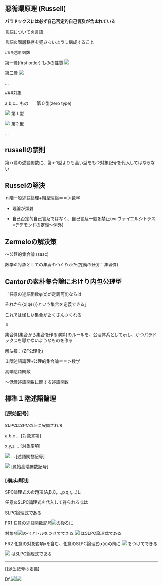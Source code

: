 ## 悪循環原理 (Russell)

**パラドックスには必ず自己否定的自己言及が含まれている**


言語についての言語

言語の階層秩序を犯さないように構成すること


###述語関数

第一階(first order)  ものの性質 <img src="https://latex.codecogs.com/gif.latex?%5Cdpi%7B120%7D%20%5Cvarphi%5E1%28x%29">

第二階  <img src="https://latex.codecogs.com/gif.latex?%5Cdpi%7B120%7D%20%5Cvarphi%5E2%28x%29">

...

###対象

a,b,c...  もの　　第０型(zero type)

<img src="https://latex.codecogs.com/gif.latex?%5Cdpi%7B120%7D%20a%5E1%3D%5C%7Bx%7C%5Cvarphi%5E1%28x%29%5C%7D">  第１型

<img src="https://latex.codecogs.com/gif.latex?%5Cdpi%7B120%7D%20a%5E2%3D%5C%7Bx%7C%5Cvarphi%5E2%28x%29%5C%7D">  第２型

...


## russellの禁則

第ｎ階の述語関数に、第n-1型よりも高い型をもつ対象記号を代入してはならない


## Russelの解決

ｎ階一般述語論理+階型理論＝＝＞数学

* 理論が煩雑

* 自己否定的自己言及ではなく、自己言及一般を禁止(ex.ヴァイエルシトラス=デデモンドの定理〜例外)

## Zermeloの解決策

〜公理的集合論  (sasc)

数学の対象としての集合のつくりかた(定義の仕方：集合算)


## Cantorの素朴集合論におけり内包公理型


「任意の述語関数φ(x)が定義可能ならば

それから{x|φ(x)}という集合を定義できる」

これでは怪しい集合がたくさんつくれる

⇩

集合算(集合から集合を作る演算)のルールを、公理体系として示し、かつパラドックスを導かないようなものを作る

解決策：(ZF公理化)

１階述語論理+公理的集合論＝＝＞数学


高階述語関数

〜低階述語関数に関する述語関数

## 標準１階述語論理

### [原始記号]

SLPCはSPCの上に展開される

a,b,c ... [対象定項]

x,y,z ... [対象変項]

<img src="https://latex.codecogs.com/gif.latex?%5Cdpi%7B120%7D%20%5Cphi%2C%5Cpsi%2C%5Czeta"> ... [述語関数記号]

<img src="https://latex.codecogs.com/gif.latex?%5Cdpi%7B120%7D%20%5Cexists"> [原始高階関数記号]

### [構成規則]

SPC論理式の命題項(A,B,C,...,p,q,r,...)に

任意のSLPC論理式を代入して得られる式は

SLPC論理式である

FR1  任意の述語関数記号<img src="https://latex.codecogs.com/gif.latex?%5Cdpi%7B120%7D%20%5Cphi">の後ろに

対象項<img src="https://latex.codecogs.com/gif.latex?%5Cdpi%7B120%7D%20t_1%2Ct_2%2C...%2Ct_n">のベクトルをつけてできる <img src="https://latex.codecogs.com/gif.latex?%5Cdpi%7B120%7D%20%5Cvarphi%28t_1%2C...%2Ct_n%29"> はSLPC論理式である

FR2  任意の対象変項xを含む、任意のSLPC論理式α(x)の前に <img src="https://latex.codecogs.com/gif.latex?%5Cdpi%7B120%7D%20%5Cexists%20x"> をつけてできる

<img src="https://latex.codecogs.com/gif.latex?%5Cdpi%7B120%7D%20%5Cexists%20x%7E%5B%5Calpha%28x%29%5D"> はSLPC論理式である

----

[]派生記号の定義]

Df.<img src="https://latex.codecogs.com/gif.latex?%5Cdpi%7B120%7D%20%5Cforall">  <img src="https://latex.codecogs.com/gif.latex?%5Cdpi%7B120%7D%20%5Cforall%20x%7E%7E%5B%5Calpha%28x%29%5D%5Cequiv%20df%20%7E%7E%5Csim%5Cexists%20x%20%7E%7E%20%5B%5Csim%5Calpha%28x%29%5D">

